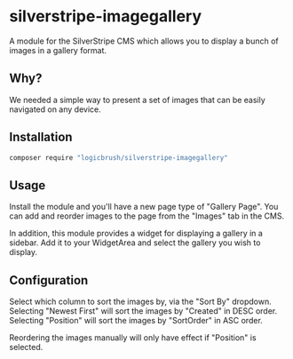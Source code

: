 # silverstripe-imagegallery

A module for the SilverStripe CMS which allows you to display a bunch of images
in a gallery format.

## Why?

We needed a simple way to present a set of images that can be easily navigated
on any device.

## Installation

```sh
composer require "logicbrush/silverstripe-imagegallery"
```

## Usage

Install the module and you'll have a new page type of "Gallery Page".  You can
add and reorder images to the page from the "Images" tab in the CMS.

In addition, this module provides a widget for displaying a gallery in a
sidebar.  Add it to your WidgetArea and select the gallery you wish to display.


## Configuration

Select which column to sort the images by, via the "Sort By" dropdown.
Selecting "Newest First" will sort the images by "Created" in DESC order.
Selecting "Position" will sort the images by "SortOrder" in ASC order.

Reordering the images manually will only have effect if "Position" is selected.

